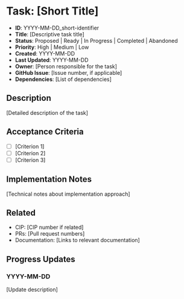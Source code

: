 # Task: [Short Title]

- **ID**: YYYY-MM-DD_short-identifier
- **Title**: [Descriptive task title]
- **Status**: Proposed | Ready | In Progress | Completed | Abandoned
- **Priority**: High | Medium | Low
- **Created**: YYYY-MM-DD
- **Last Updated**: YYYY-MM-DD
- **Owner**: [Person responsible for the task]
- **GitHub Issue**: [Issue number, if applicable]
- **Dependencies**: [List of dependencies]

## Description

[Detailed description of the task]

## Acceptance Criteria

- [ ] [Criterion 1]
- [ ] [Criterion 2]
- [ ] [Criterion 3]

## Implementation Notes

[Technical notes about implementation approach]

## Related

- CIP: [CIP number if related]
- PRs: [Pull request numbers]
- Documentation: [Links to relevant documentation]

## Progress Updates

### YYYY-MM-DD

[Update description] 